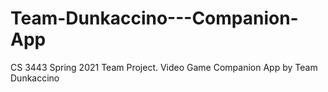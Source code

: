 # Team-Dunkaccino---Companion-App
CS 3443 Spring 2021 Team Project. Video Game Companion App by Team Dunkaccino
